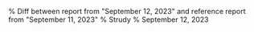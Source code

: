 % Diff between report from "September 12, 2023" and reference report from "September 11, 2023"
% Strudy
% September 12, 2023


